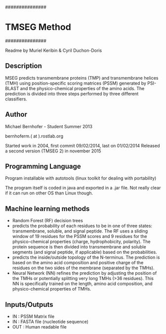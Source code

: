 ###############
# TMSEG Method
###############

Readme by Muriel Keribin & Cyril Duchon-Doris

## Description

MSEG predicts transmembrane proteins (TMP) and transmembrane helices (TMH) using position-specific scoring matrices (PSSM) generated by PSI-BLAST and the physico-chemical properties of the amino acids. The prediction is divided into three steps performed by three different classifiers. 

## Author

Michael Bernhofer - Student Summer 2013

bernhoferm.( at ).rostlab.org

Started work in 2004, first commit 09/02/2014, last on 01/02/2014
Released a second version (TMSEG 2) in november 2015

## Programming Language

Program installable with autotools (linux toolkit for dealing with portability)

The program itself is coded in java and exported in a .jar file. Not really clear if it can run on other OS than Linux though.

## Machine learning methods

 *  Random Forest (RF) decision trees
   *  predicts the probability of each residues to be in one of three states: transmembrane, soluble, and signal peptide. The RF uses a sliding window of 19 residues for the PSSM scores and 9 residues for the physico-chemical properties (charge, hydrophobicity, polarity). The protein sequence is then divided into transmembrane and soluble segments (and signal peptide, if applicable) based on the probabilities. 
   * predicts the inside/outside topology of the N-terminus. The prediction is based on the amino acid composition and positive charge of the residues on the two sides of the membrane (separated by the TMHs). 
 *  Neural Network (NN) refines the prediction by adjusting the position of the TMHs or potentially splitting very long TMHs (>36 residues). This NN is specifically trained on the length, amino acid composition, and physico-chemical properties of TMHs. 

 
## Inputs/Outputs

* IN : PSSM Matrix file
* IN : FASTA file (nucleotide sequence)
* OUT : Human readable file